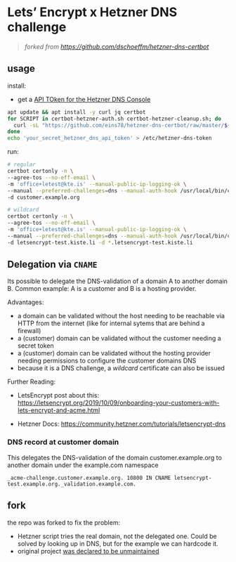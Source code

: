 # Lets’ Encrypt x Hetzner DNS challenge

> _forked from <https://github.com/dschoeffm/hetzner-dns-certbot>_

## usage

install:

- get a [API TOken for the Hetzner DNS Console](https://docs.hetzner.com/dns-console/dns/general/api-access-token)

```bash
apt update && apt install -y curl jq certbot
for SCRIPT in certbot-hetzner-auth.sh certbot-hetzner-cleanup.sh; do
  curl -sL "https://github.com/eins78/hetzner-dns-certbot/raw/master/${SCRIPT}" > "/usr/local/bin/${SCRIPT}" && chmod +x "/usr/local/bin/${SCRIPT}"
done
echo 'your_secret_hetzner_dns_api_token' > /etc/hetzner-dns-token
```

<!--
```bash
# could be run in a docker container or on the linux
❯ docker run --rm -it ubuntu
❯ ssh root@letsencrypt-test.example.org
```
-->

run:

```bash
# regular
certbot certonly -n \
--agree-tos --no-eff-email \
-m 'office+letest@kte.is' --manual-public-ip-logging-ok \
--manual --preferred-challenges=dns --manual-auth-hook /usr/local/bin/certbot-hetzner-auth.sh --manual-cleanup-hook /usr/local/bin/certbot-hetzner-cleanup.sh \
-d customer.example.org

# wildcard
certbot certonly -n \
--agree-tos --no-eff-email \
-m 'office+letest@kte.is' --manual-public-ip-logging-ok \
--manual --preferred-challenges=dns --manual-auth-hook /usr/local/bin/certbot-hetzner-auth.sh --manual-cleanup-hook /usr/local/bin/certbot-hetzner-cleanup.sh \
-d letsencrypt-test.kiste.li -d *.letsencrypt-test.kiste.li

```

## Delegation via `CNAME`

Its possible to delegate the DNS-validation of a domain A to another domain B.
Common example: A is a customer and B is a hosting provider.

Advantages:

- a domain can be validated without the host needing to be reachable via HTTP from the internet (like for internal sytems that are behind a firewall)
- a (customer) domain can be validated without the customer needing a secret token
- a (customer) domain can be validated without the hosting provider needing permissions to configure the customer domains DNS
- because it is a DNS challenge, a _wildcard_ certificate can also be issued

Further Reading:

- LetsEncrypt post about this: <https://letsencrypt.org/2019/10/09/onboarding-your-customers-with-lets-encrypt-and-acme.html>

- Hetzner Docs:
  <https://community.hetzner.com/tutorials/letsencrypt-dns>

### DNS record at customer domain

This delegates the DNS-validation of the domain customer.example.org to another domain under the example.com namespace

```text
_acme-challenge.customer.example.org. 10800 IN CNAME letsencrypt-test.example.org._validation.example.com.
```

## fork

the repo was forked to fix the problem:

- Hetzner script tries the real domain, not the delegated one. Could be solved by looking up in DNS, but for the example we can hardcode it.
  <!-- - Lookup with dig: $ dig +noall +short \_acme-challenge.customer.example.org | sed 's/.$//' -->
- original project [was declared to be unmaintained](https://github.com/dschoeffm/hetzner-dns-certbot/issues/9#issuecomment-949838474)
